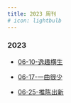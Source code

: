 ```yaml
---
title: 2023 周刊
# icon: lightbulb
---
```


### 2023
- [06-10-逸趣横生](06/逸趣横生.md)

- [06-17-一曲很少](06/一曲很少.md)

- [06-25-推陈出新](06/推陈出新.md)

